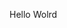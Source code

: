 Hello Wolrd




























































































































































































































































































































































































































































































































































































































































































































































































































































































































